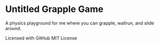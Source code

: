 # Untitled Grapple Game
  A physics playground for me where you can grapple, wallrun, and slide around.

  Licensed with GitHub MIT License
